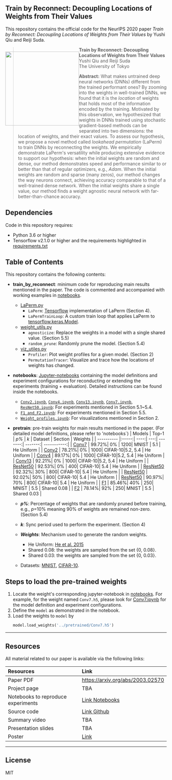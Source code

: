 ## Train by Reconnect: Decoupling Locations of Weights from Their Values

This repository contains the official code for the NeurIPS 2020 paper *Train by Reconnect: Decoupling Locations of Weights from Their Values* by Yushi Qiu and Reiji Suda.

<p align="left" style="float: left;">
  <img src="https://github.com/ihsuy/Train-by-Reconnect/blob/main/Images/perm4.gif?raw=true" height="230">
</p> 


> **Train by Reconnect: Decoupling Locations of Weights from Their Values**<br>
> Yushi Qiu and Reiji Suda <br>
> The University of Tokyo
>
> **Abstract:** What makes untrained deep neural networks (DNNs) different from the trained performant ones? By zooming into the weights in well-trained DNNs, we found that it is the *location* of weights that holds most of the information encoded by the training. Motivated by this observation, we hypothesized that weights in DNNs trained using stochastic gradient-based methods can be separated into two dimensions: the location of weights, and their exact values. To assess our hypothesis, we propose a novel method called *lookahead permutation* (LaPerm) to train DNNs by reconnecting the weights. We empirically demonstrate LaPerm's versatility while producing extensive evidence to support our hypothesis: when the initial weights are random and dense, our method demonstrates speed and performance similar to or better than that of regular optimizers, e.g., *Adam*. When the initial weights are random and sparse (many zeros), our method changes the way neurons connect, achieving accuracy comparable to that of a well-trained dense network. When the initial weights share a single value, our method finds a weight agnostic neural network with far-better-than-chance accuracy.
>


## Dependencies
Code in this repository requires:
- Python 3.6 or higher
- Tensorflow v2.1.0 or higher
and the requirements highlighted in [requirements.txt](./requirements.txt)

## Table of Contents
This repository contains the following contents:
- **train_by_reconnect**: minimum code for reproducing main results mentioned in the paper. The code is commented and accompanied with working examples in [notebooks](./notebooks).
    - [LaPerm.py](./train_by_reconnect/LaPerm.py)
        - `LaPerm`: [Tensorflow](https://www.tensorflow.org/) implementation of LaPerm (Section 4).
        - `LaPermTrainLoop`: A custom train loop that applies LaPerm to [tensorflow.keras.Model](https://www.tensorflow.org/api_docs/python/tf/keras/Model).
    - [weight_utils.py](./train_by_reconnect/weight_utils.py)
        - `agnosticize`: Replace the weights in a model with a single shared value. (Section 5.5)
        - `random_prune`: Randomly prune the model. (Section 5.4)
    - [viz_utiles.py](./train_by_reconnect/viz_utils.py)
        - `Profiler`: Plot weight profiles for a given model. (Section 2)
        - `PermutationTracer`: Visualize and trace how the locations of weights has changed.       
- **notebooks**: [Jupyter-notebooks](./notebooks) containing the model definitions and experiment configurations for reconducting or extending the experiments (training + evaluation). Detailed instructions can be found inside the notebooks.
    - [`Conv2.ipynb`](./notebooks/Conv2.ipynb), [`Conv4.ipynb`](./notebooks/Conv4.ipynb), [`Conv13.ipynb`](./notebooks/Conv13.ipynb), [`Conv7.ipynb`](./notebooks/Conv7.ipynb), [`ResNet50.ipynb`]((./notebooks/ResNet50.ipynb)): For experiments mentioned in Section 5.1~5.4.
    - [`F1_and_F2.ipynb`](./notebooks/F1_and_F2.ipynb): For experiments mentioned in Section 5.5.
    - [`Weight_profiles.ipynb`](./notebooks/Weight_profiles.ipynb): For visualizations mentioned in Section 2.
- **pretrain**: pre-train weights for main results mentioned in the paper. (For detailed model definitions, please refer to 'notebooks`)
    | Models     | Top-1 | *p%* | *k* | Dataset | Section | Weights |
    | ---------- |:-----:| ----:| ---:| -------:| -------:| -----------:| 
    | [Conv7](./pretrained/Conv7.h5)      | 99.72%| 0%   | 1200|   MNIST |     5.1 | He Uniform  |
    | [Conv2](./pretrained/Conv2.h5)      | 78.21%| 0%   | 1000| CIFAR-10|5.2, 5.4 | He Uniform  |
    | [Conv4](./pretrained/Conv4.h5)      | 89.17%| 0%   | 1000| CIFAR-10|5.2, 5.4 | He Uniform  |
    | [Conv13](./pretrained/Conv13.h5)     | 92.21%| 0%   | 1000| CIFAR-10|5.2, 5.4 | He Uniform  |
    | [ResNet50](./pretrained/resnet50.h5)   | 92.53%| 0%   |  400| CIFAR-10|     5.4 | He Uniform  |
    | [ResNet50](./pretrained/resnet50_30.h5)   | 92.32%| 30%  |  800| CIFAR-10|     5.4 | He Uniform  |
    | [ResNet50](./pretrained/resnet50_50.h5)   | 92.02%| 50%  |  800| CIFAR-10|     5.4 | He Uniform  |
    | [ResNet50](./pretrained/resnet50_70.h5)   | 90.97%| 70%  |  800| CIFAR-10|     5.4 | He Uniform  |
    | [F1](./pretrained/F1.h5)         | 85.46%| 40%  |  250|   MNIST |     5.5 | Shared 0.08 |
    | [F2](./pretrained/F2.h5)         | 78.14%| 92%  |  250|   MNIST |     5.5 | Shared 0.03 |
    
    - ***p%***: Percentage of weights that are randomly pruned before training, e.g., *p*=10% meaning 90% of weights are remained non-zero. (Section 5.4)

    - ***k***: Sync period used to perform the experiment. (Section 4)
    - ***Weights***: Mechanism used to generate the random weights.
        - He Uniform: [He et al. 2015](https://arxiv.org/abs/1502.01852)
        - Shared 0.08: the weights are sampled from the set {0, 0.08}.
        - Shared 0.03: the weights are sampled from the set {0, 0.03}.
    - Datasets: [MNIST](http://yann.lecun.com/exdb/mnist/), [CIFAR-10](https://www.cs.toronto.edu/~kriz/cifar.html).


## Steps to load the pre-trained weights
1. Locate the weight's corresponding jupyter-notebook in [notebooks](./notebooks). For example, for the weight named `Conv7.h5`, please look for [Conv7.ipynb](./notebooks/Conv7.ipynb) for the model definition and experiment configurations.
2. Define the `model` as demonstrated in the notebook.
3. Load the weights to `model` by
    ```python
    model.load_weights('../pretrained/Conv7.h5')
    ```
---
## Resources

All material related to our paper is available via the following links:

| Resources                    | Link
| :--------------           | :----------
| Paper PDF | https://arxiv.org/abs/2003.02570
| Project page | TBA
| Notebooks to reproduce experiments | [Link Notebooks](./notebooks)
| Source code | [Link Github](https://github.com/ihsuy/Train-by-Reconnect)
| Summary video | TBA
| Presentation slides | TBA
| Poster | [Link](https://github.com/ihsuy/Train-by-Reconnect/blob/main/NeurIPS%20Poster.pdf)

---
## License
MIT

